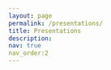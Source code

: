 ```yaml
---
layout: page
permalink: /presentations/
title: Presentations
description:
nav: true
nav_order:2
---
```

<!-- _pages/presentations.md -->
<div class="presentations">

 <script src="https://bibbase.org/show?bib=https%3A%2F%2Fapi.zotero.org%2Fusers%2F386737%2Fcollections%2F992P57VX%2Fitems%3Fkey%3DTHpZQBGPI9JXMyHBKUSHsMyh%26format%3Dbibtex%26limit%3D100&jsonp=1&theme=divider&nocache=1&group0=type"></script>

 </div>
